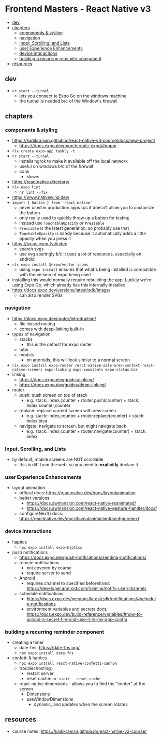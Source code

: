 # Frontend Masters - React Native v3

- [dev](#dev)
- [chapters](#chapters)
  - [components \& styling](#components--styling)
  - [navigation](#navigation)
  - [Input, Scrolling, and Lists](#input-scrolling-and-lists)
  - [user Experience Enhancements](#user-experience-enhancements)
  - [device interactions](#device-interactions)
  - [building a recurring reminder component](#building-a-recurring-reminder-component)
- [resources](#resources)

## dev

- `nr start --tunnel`
  - lets you connect to Expo Go on the windows machine
  - the tunnel is needed b/c of the Window's firewall

## chapters

### components & styling

- https://kadikraman.github.io/react-native-v3-course/docs/new-project/
  - https://docs.expo.dev/more/create-expo/#pnpm
- `nlx create expo-app taskly -t`
- `nr start --tunnel`
  - installs ngrok to make it available off the local network
  - useful on windows b/c of the firewall
  - cons
    - slower
- https://reactnative.directory/
- `nlx expo lint`
  - `nr lint --fix`
- https://www.nativewind.dev/
- `import { Button } from 'react-native'`
  - never used in production apps b/c it doesn't allow you to customize the button
  - only really used to quickly throw up a button for testing
  - instead use `TouchableOpacity` or `Pressable`
  - `Pressable` is the latest generation, so probably use that
  - `TouchableOpacity` is handy because it automatically adds a little opacity when you press it
- https://icons.expo.fyi/Index
  - search svgs
  - use svg sparingly b/c it uses a lot of resources, especially on android
- `nlx expo install @expo/vector-icons`
  - using `expo install` ensures that what's being installed is compatible with the version of expo being used
- installing this would normally require rebuilding the app. Luckily we're using Expo Go, which already has this internally installed
- https://docs.expo.dev/versions/latest/sdk/image/
  - can also render SVGs

### navigation

- https://docs.expo.dev/router/introduction/
  - file-based routing
  - comes with deep-linking built-in
- types of navigation
  - stacks
    - this is the default for expo router
  - tabs
  - modals
    - on androids, this will look similar to a normal screen
- `nlx expo install expo-router react-native-safe-area-context react-native-screens expo-linking expo-constants expo-status-bar`
- linking
  - https://docs.expo.dev/guides/linking/
  - https://docs.expo.dev/guides/deep-linking/
- router
  - push: push screen on top of stack
    - e.g. stack: index,counter + router.push(counter) = stack: index,counter,counter
  - replace: replace current screen with new screen
    - e.g. stack: index,counter + router.replace(counter) = stack: index,idea
  - navigate: navigate to screen, but might navigate back
    - e.g. stack: index,counter + router.navigate(counter) = stack: index

### Input, Scrolling, and Lists

- by default, mobile screens are NOT scrollable
  - this is diff from the web, so you need to **explicitly** declare it

### user Experience Enhancements

- layout animation
  - official docs: https://reactnative.dev/docs/layoutanimation
  - better versions
    - https://docs.swmansion.com/react-native-reanimated/
    - https://docs.swmansion.com/react-native-gesture-handler/docs/
  - configureNext() docs: https://reactnative.dev/docs/layoutanimation#configurenext

### device interactions

- haptics
  - `npx expo install expo-haptics`
- push notifications
  - https://docs.expo.dev/push-notifications/sending-notifications/
  - remote notifications
    - not covered by course
    - require server to send
  - Android
    - requires channel to specified beforehand: https://developer.android.com/training/notify-user/channels
  - schedule notifications
    - https://docs.expo.dev/versions/latest/sdk/notifications/#schedule-notifications
    - environment variables and secrets docs: https://docs.expo.dev/build-reference/variables/#how-to-upload-a-secret-file-and-use-it-in-my-app-config

### building a recurring reminder component

- creating a timer
  - date-fns: https://date-fns.org/
  - `npx expo install date-fns`
- confetti & haptics
  - `npx expo install react-native-confetti-cannon`
  - troubleshooting:
    - restart server
    - reset cache: `nr start --reset-cache`
  - react-native dimensions - allows you to find the "center" of the screen
    - Dimensions
    - useWindowDimensions
      - dynamic, and updates when the screen rotates

## resources

- course notes: https://kadikraman.github.io/react-native-v3-course/
